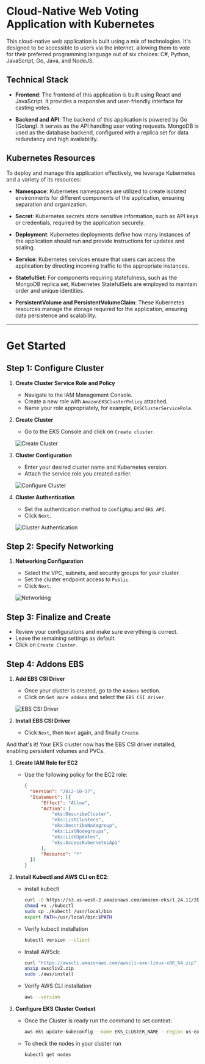 
# Cloud-Native Web Voting Application with Kubernetes

This cloud-native web application is built using a mix of technologies. It's designed to be accessible to users via the internet, allowing them to vote for their preferred programming language out of six choices: C#, Python, JavaScript, Go, Java, and NodeJS.

## Technical Stack

- **Frontend**: The frontend of this application is built using React and JavaScript. It provides a responsive and user-friendly interface for casting votes.

- **Backend and API**: The backend of this application is powered by Go (Golang). It serves as the API handling user voting requests. MongoDB is used as the database backend, configured with a replica set for data redundancy and high availability.

## Kubernetes Resources

To deploy and manage this application effectively, we leverage Kubernetes and a variety of its resources:

- **Namespace**: Kubernetes namespaces are utilized to create isolated environments for different components of the application, ensuring separation and organization.

- **Secret**: Kubernetes secrets store sensitive information, such as API keys or credentials, required by the application securely.

- **Deployment**: Kubernetes deployments define how many instances of the application should run and provide instructions for updates and scaling.

- **Service**: Kubernetes services ensure that users can access the application by directing incoming traffic to the appropriate instances.

- **StatefulSet**: For components requiring statefulness, such as the MongoDB replica set, Kubernetes StatefulSets are employed to maintain order and unique identities.

- **PersistentVolume and PersistentVolumeClaim**: These Kubernetes resources manage the storage required for the application, ensuring data persistence and scalability.

---
# Get Started

## Step 1: Configure Cluster

1. **Create Cluster Service Role and Policy**

   - Navigate to the IAM Management Console.
   - Create a new role with `AmazonEKSClusterPolicy` attached.
   - Name your role appropriately, for example, `EKSClusterServiceRole`.

2. **Create Cluster**

   - Go to the EKS Console and click on `Create cluster`.

   ![Create Cluster](https://github.com/mayaworld13/eks-votingapp/assets/127987256/fafccbbb-30f5-458f-a2ad-83e16a43e2d7)

3. **Cluster Configuration**

   - Enter your desired cluster name and Kubernetes version.
   - Attach the service role you created earlier.

   ![Configure Cluster](https://github.com/mayaworld13/eks-votingapp/assets/127987256/2c347ba3-82cf-4e7a-9379-7f10af6ddfca)

4. **Cluster Authentication**

   - Set the authentication method to `ConfigMap` and `EKS API`.
   - Click `Next`.

   ![Cluster Authentication](https://github.com/mayaworld13/eks-votingapp/assets/127987256/6f3aeb54-795e-4400-a367-0411c15ff6ec)

## Step 2: Specify Networking

1. **Networking Configuration**

   - Select the VPC, subnets, and security groups for your cluster.
   - Set the cluster endpoint access to `Public`.
   - Click `Next`.

   ![Networking](https://github.com/mayaworld13/eks-votingapp/assets/127987256/acca569b-94b8-4273-9c7e-3d5f619c0ed5)

## Step 3: Finalize and Create

 - Review your configurations and make sure everything is correct.
 - Leave the remaining settings as default.
 - Click on `Create Cluster`.

## Step 4: Addons EBS

1. **Add EBS CSI Driver**

   - Once your cluster is created, go to the `Addons` section.
   - Click on `Get more addons` and select the `EBS CSI driver`.

   ![EBS CSI Driver](https://github.com/mayaworld13/eks-votingapp/assets/127987256/d34bc953-97a6-4b13-8dfd-c726a758349c)

2. **Install EBS CSI Driver**

   - Click `Next`, then `Next` again, and finally `Create`.

And that's it! Your EKS cluster now has the EBS CSI driver installed, enabling persistent volumes and PVCs.



1. **Create IAM Role for EC2**

   - Use the following policy for the EC2 role:
 
     ```json
     {
       "Version": "2012-10-17",
       "Statement": [{
           "Effect": "Allow",
           "Action": [
               "eks:DescribeCluster",
               "eks:ListClusters",
               "eks:DescribeNodegroup",
               "eks:ListNodegroups",
               "eks:ListUpdates",
               "eks:AccessKubernetesApi"
           ],
           "Resource": "*"
       }]
     }

2. **Install Kubectl and AWS CLI on EC2**:
   - install kubectl
   
     ```bash
     curl -O https://s3.us-west-2.amazonaws.com/amazon-eks/1.24.11/2023-03-17/bin/linux/amd64/kubectl
     chmod +x ./kubectl
     sudo cp ./kubectl /usr/local/bin
     export PATH=/usr/local/bin:$PATH
     ```
   - Verify kubectl installation
     ```bash
     kubectl version --client
     ```
   - Install AWScli:
     ```bash
     curl "https://awscli.amazonaws.com/awscli-exe-linux-x86_64.zip" -o "awscliv2.zip"
     unzip awscliv2.zip
     sudo ./aws/install
     ```
   - Verify AWS CLI installation
     ```bash
     aws --version
     ```
3. **Configure EKS Cluster Context**
   - Once the Cluster is ready run the command to set context:

     ```bash
     aws eks update-kubeconfig --name EKS_CLUSTER_NAME --region us-east-1
     ```
   - To check the nodes in your cluster run

     ```bash
     kubectl get nodes
     ```






